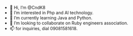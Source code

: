 - 👋 Hi, I’m @CndK8
- 👀 I’m interested in Php and AI technology.
- 🌱 I’m currently learning Java and Python.
- 💞️ I’m looking to collaborate on Ruby engineers association.
- 📫 for inquiries, dial 09081581618.

<!---
CndK8/CndK8 is a ✨ special ✨ repository because its `README.md` (this file) appears on your GitHub profile.
You can click the Preview link to take a look at your changes.
--->

